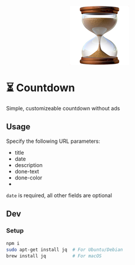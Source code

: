 <p align="center">
  <img width="160" height="160" src="/favicon.png">
</p>

# ⏳ Countdown

Simple, customizeable countdown without ads

## Usage

Specify the following URL parameters:

- title
- date
- description
- done-text
- done-color
- 

`date` is required, all other fields are optional

## Dev

### Setup

```sh
npm i
sudo apt-get install jq  # For Ubuntu/Debian
brew install jq          # For macOS
```
